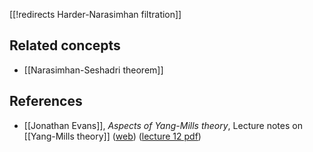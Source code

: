 [[!redirects Harder-Narasimhan filtration]]

## Related concepts

* [[Narasimhan-Seshadri theorem]]

## References

* [[Jonathan Evans]],  _Aspects of Yang-Mills theory_, Lecture notes on [[Yang-Mills theory]] ([web](http://www.homepages.ucl.ac.uk/~ucahjde/yangmills.htm)) ([lecture 12 pdf](http://www.homepages.ucl.ac.uk/~ucahjde/YM-lectures/lecture12.pdf))

